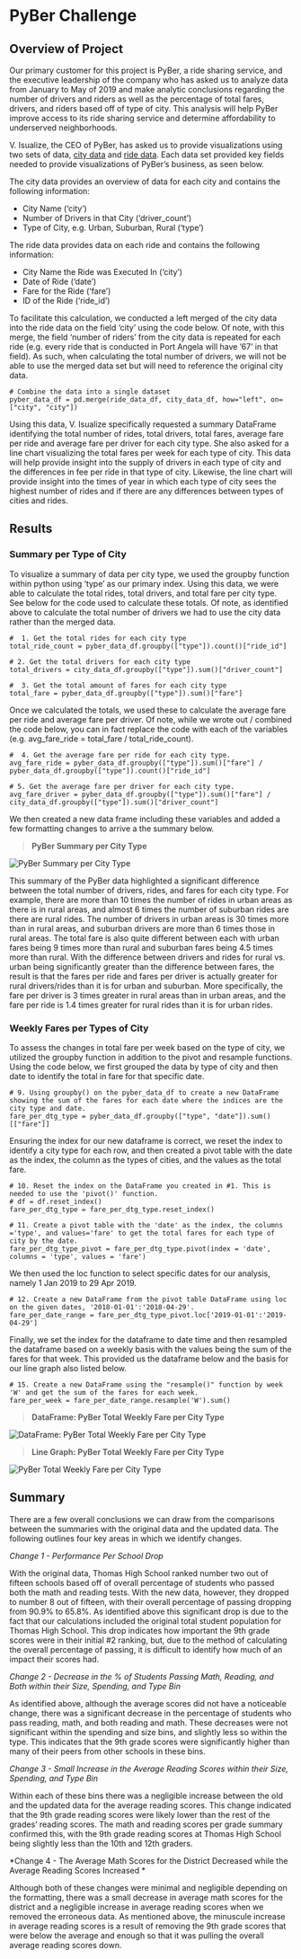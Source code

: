 # PyBer Challenge

## Overview of Project

Our primary customer for this project is PyBer, a ride sharing service, and the executive leadership of the company who has asked us to analyze data from January to May of 2019 and make analytic conclusions regarding the number of drivers and riders as well as the percentage of total fares, drivers, and riders based off of type of city.  This analysis will help PyBer improve access to its ride sharing service and determine affordability to underserved neighborhoods.    

V. Isualize, the CEO of PyBer, has asked us to provide visualizations using two sets of data, [city data](https://github.com/MaureenFromuth/PyBer_Analysis/blob/master/city_data.csv) and [ride data](https://github.com/MaureenFromuth/PyBer_Analysis/blob/master/ride_data.csv).  Each data set provided key fields needed to provide visualizations of PyBer’s business, as seen below.  

The city data provides an overview of data for each city and contains the following information:
- City Name (‘city’) 
- Number of Drivers in that City (‘driver_count’)
- Type of City, e.g. Urban, Suburban, Rural (‘type’)


The ride data provides data on each ride and contains the following information:
- City Name the Ride was Executed In (‘city’)
- Date of Ride (‘date’)
- Fare for the Ride (‘fare’)
- ID of the Ride (‘ride_id’)

To facilitate this calculation, we conducted a left merged of the city data into the ride data on the field ‘city’ using the code below.  Of note, with this merge, the field ‘number of riders’ from the city data is repeated for each ride (e.g. every ride that is conducted in Port Angela will have ’67’ in that field).  As such, when calculating the total number of drivers, we will not be able to use the merged data set but will need to reference the original city data.

```
# Combine the data into a single dataset
pyber_data_df = pd.merge(ride_data_df, city_data_df, how="left", on=["city", "city"])
```

Using this data, V. Isualize specifically requested a summary DataFrame identifying the total number of rides, total drivers, total fares, average fare per ride and average fare per driver for each city type.   She also asked for a line chart visualizing the total fares per week for each type of city.  This data will help provide insight into the supply of drivers in each type of city and the differences in fee per ride in that type of city.  Likewise, the line chart will provide insight into the times of year in which each type of city sees the highest number of rides and if there are any differences between types of cities and rides.

## Results


### Summary per Type of City

 To visualize a summary of data per city type, we used the groupby function within python using ‘type’ as our primary index.  Using this data, we were able to calculate the total rides, total drivers, and total fare per city type.  See below for the code used to calculate these totals.  Of note, as identified above to calculate the total number of drivers we had to use the city data rather than the merged data.  

 
```
#  1. Get the total rides for each city type
total_ride_count = pyber_data_df.groupby(["type"]).count()["ride_id"]

# 2. Get the total drivers for each city type
total_drivers = city_data_df.groupby(["type"]).sum()["driver_count"]

#  3. Get the total amount of fares for each city type
total_fare = pyber_data_df.groupby(["type"]).sum()["fare"]

```

Once we calculated the totals, we used these to calculate the average fare per ride and average fare per driver.  Of note, while we wrote out / combined the code below, you can in fact replace the code with each of the variables (e.g. avg_fare_ride = total_fare / total_ride_count).

```
#  4. Get the average fare per ride for each city type. 
avg_fare_ride = pyber_data_df.groupby(["type"]).sum()["fare"] / pyber_data_df.groupby(["type"]).count()["ride_id"] 

# 5. Get the average fare per driver for each city type. 
avg_fare_driver = pyber_data_df.groupby(["type"]).sum()["fare"] / city_data_df.groupby(["type"]).sum()["driver_count"]

```

We then created a new data frame including these variables and added a few formatting changes to arrive a the summary below.

>**PyBer Summary per City Type**

![PyBer Summary per City Type](https://github.com/MaureenFromuth/PyBer_Analysis/blob/master/Summary_PyBer.png)


This summary of the PyBer data highlighted a significant difference between the total number of drivers, rides, and fares for each city type.  For example, there are more than 10 times the number of rides in urban areas as there is in rural areas, and almost 6 times the number of suburban rides are there are rural rides.  The number of drivers in urban areas is 30 times more than in rural areas, and suburban drivers are more than 6 times those in rural areas.  The total fare is also quite different between each with urban fares being 9 times more than rural and suburban fares being 4.5 times more than rural.  With the difference between drivers and rides for rural vs. urban being significantly greater than the difference between fares, the result is that the fares per ride and fares per driver is actually greater for rural drivers/rides than it is for urban and suburban.   More specifically, the fare per driver is 3 times greater in rural areas than in urban areas, and the fare per ride is 1.4 times greater for rural rides than it is for urban rides.


### Weekly Fares per Types of City

To assess the changes in total fare per week based on the type of city, we utilized the groupby function in addition to the pivot and resample functions.  Using the code below, we first grouped the data by type of city and then date to identify the total in fare for that specific date.  

```
# 9. Using groupby() on the pyber_data_df to create a new DataFrame showing the sum of the fares for each date where the indices are the city type and date.
fare_per_dtg_type = pyber_data_df.groupby(["type", "date"]).sum()[["fare"]]
```

Ensuring the index for our new dataframe is correct, we reset the index to identify a city type for each row, and then created a pivot table with the date as the index, the column as the types of cities, and the values as the total fare.  

```
# 10. Reset the index on the DataFrame you created in #1. This is needed to use the 'pivot()' function.
# df = df.reset_index()
fare_per_dtg_type = fare_per_dtg_type.reset_index()

# 11. Create a pivot table with the 'date' as the index, the columns ='type', and values='fare' to get the total fares for each type of city by the date. 
fare_per_dtg_type_pivot = fare_per_dtg_type.pivot(index = 'date', columns = 'type', values = 'fare')
```

We then used the loc function to select specific dates for our analysis, namely 1 Jan 2019 to 29 Apr 2019.

```
# 12. Create a new DataFrame from the pivot table DataFrame using loc on the given dates, '2018-01-01':'2018-04-29'.
fare_per_date_range = fare_per_dtg_type_pivot.loc['2019-01-01':'2019-04-29']
```

Finally, we set the index for the dataframe to date time and then resampled the dataframe based on a weekly basis with the values being the sum of the fares for that week.  This provided us the dataframe below and the basis for our line graph also listed below.

```
# 15. Create a new DataFrame using the "resample()" function by week 'W' and get the sum of the fares for each week.
fare_per_week = fare_per_date_range.resample('W').sum()
```


>**DataFrame: PyBer Total Weekly Fare per City Type**

![DataFrame: PyBer Total Weekly Fare per City Type](https://github.com/MaureenFromuth/PyBer_Analysis/blob/master/Total%20Weekly%20Fare%20per%20City%20Type.png)

>**Line Graph: PyBer Total Weekly Fare per City Type**

![PyBer Total Weekly Fare per City Type](https://github.com/MaureenFromuth/PyBer_Analysis/blob/master/Total%20Fares%20by%20City%20Type.png)




## Summary

There are a few overall conclusions we can draw from the comparisons between the summaries with the original data and the updated data.  The following outlines four key areas in which we identify changes. 

*Change 1 - Performance Per School Drop*
 
With the original data, Thomas High School ranked number two out of fifteen schools based off of overall percentage of students who passed both the math and reading tests.  With the new data, however, they dropped to number 8 out of fifteen, with their overall percentage of passing dropping from 90.9% to 65.8%.  As identified above this significant drop is due to the fact that our calculations included the original total student population for Thomas High School.  This drop indicates how important the 9th grade scores were in their initial #2 ranking, but, due to the method of calculating the overall percentage of passing, it is difficult to identify how much of an impact their scores had.

*Change 2 - Decrease in the % of Students Passing Math, Reading, and Both within their Size, Spending, and Type Bin*

As identified above, although the average scores did not have a noticeable change, there was a significant decrease in the percentage of students who pass reading, math, and both reading and math.  These decreases were not significant within the spending and size bins, and slightly less so within the type.  This indicates that the 9th grade scores were significantly higher than many of their peers from other schools in these bins. 

*Change 3 - Small Increase in the Average Reading Scores within their Size, Spending, and Type Bin*

Within each of these bins there was a negligible increase between the old and the updated data for the average reading scores.  This change indicated that the 9th grade reading scores were likely lower than the rest of the grades’ reading scores.  The math and reading scores per grade summary confirmed this, with the 9th grade reading scores at Thomas High School being slightly less than the 10th and 12th graders.  

*Change 4 - The Average Math Scores for the District Decreased while the Average Reading Scores Increased *

Although both of these changes were minimal and negligible depending on the formatting, there was a small decrease in average math scores for the district and a negligible increase in average reading scores when we removed the erroneous data.  As mentioned above, the minuscule increase in average reading scores is a result of removing the 9th grade scores that were below the average and enough so that it was pulling the overall average reading scores down.  
